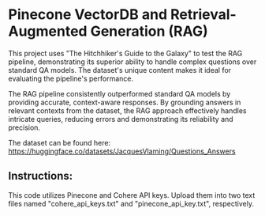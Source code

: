 # Pinecone VectorDB and Retrieval-Augmented Generation (RAG)
This project uses "The Hitchhiker's Guide to the Galaxy" to test the RAG pipeline, demonstrating its superior ability to handle complex questions over standard QA models. The dataset's unique content makes it ideal for evaluating the pipeline's performance. 

The RAG pipeline consistently outperformed standard QA models by providing accurate, context-aware responses. By grounding answers in relevant contexts from the dataset, the RAG approach effectively handles intricate queries, reducing errors and demonstrating its reliability and precision.

The dataset can be found here: https://huggingface.co/datasets/JacquesVlaming/Questions_Answers

## Instructions:
This code utilizes Pinecone and Cohere API keys. Upload them into two text files named "cohere_api_keys.txt" and "pinecone_api_key.txt", respectively.


